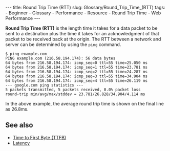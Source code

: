 --- title: Round Trip Time (RTT) slug: Glossary/Round_Trip_Time\_(RTT) tags: - Beginner - Glossary - Performance - Resource - Round Trip Time - Web Performance ---

**Round Trip Time (RTT)** is the length time it takes for a data packet to be sent to a destination plus the time it takes for an acknowledgment of that packet to be received back at the origin. The RTT between a network and server can be determined by using the `ping` command.

    $ ping example.com
    PING example.com (216.58.194.174): 56 data bytes
    64 bytes from 216.58.194.174: icmp_seq=0 ttl=55 time=25.050 ms
    64 bytes from 216.58.194.174: icmp_seq=1 ttl=55 time=23.781 ms
    64 bytes from 216.58.194.174: icmp_seq=2 ttl=55 time=24.287 ms
    64 bytes from 216.58.194.174: icmp_seq=3 ttl=55 time=34.904 ms
    64 bytes from 216.58.194.174: icmp_seq=4 ttl=55 time=26.119 ms
    --- google.com ping statistics ---
    5 packets transmitted, 5 packets received, 0.0% packet loss
    round-trip min/avg/max/stddev = 23.781/26.828/34.904/4.114 ms

In the above example, the average round trip time is shown on the final line as 26.8ms.

## See also

- [Time to First Byte (TTFB)](/en-US/docs/Glossary/time_to_first_byte)
- [Latency](/en-US/docs/Glossary/Latency)
